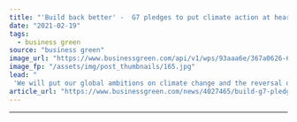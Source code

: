 ```yaml
---
title: "'Build back better' -  G7 pledges to put climate action at heart of global recovery"
date: "2021-02-19"
tags: 
  - business green
source: "business green"
image_url: "https://www.businessgreen.com/api/v1/wps/93aaa6e/367a0626-6324-4753-a5e1-bb93c7a7050e/2/Trequite-Cornwall-12mW-Elgin-Energy-185x114.jpg"
image_fp: "/assets/img/post_thumbnails/165.jpg"
lead: "
 'We will put our global ambitions on climate change and the reversal of biodiversity loss at the centre of our plans' ..."
article_url: "https://www.businessgreen.com/news/4027465/build-g7-pledges-climate-action-heart-global-recovery"
---
```


---
